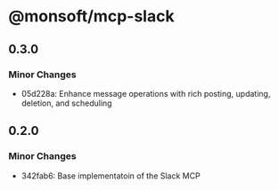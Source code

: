# @monsoft/mcp-slack

## 0.3.0

### Minor Changes

- 05d228a: Enhance message operations with rich posting, updating, deletion, and scheduling

## 0.2.0

### Minor Changes

- 342fab6: Base implementatoin of the Slack MCP
